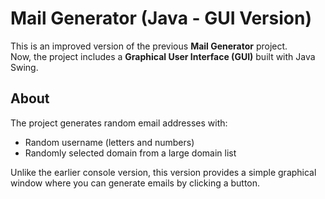 # Mail Generator (Java - GUI Version)

This is an improved version of the previous **Mail Generator** project.  
Now, the project includes a **Graphical User Interface (GUI)** built with Java Swing.

## About
The project generates random email addresses with:
- Random username (letters and numbers)
- Randomly selected domain from a large domain list

Unlike the earlier console version, this version provides a simple graphical window where you can generate emails by clicking a button.
